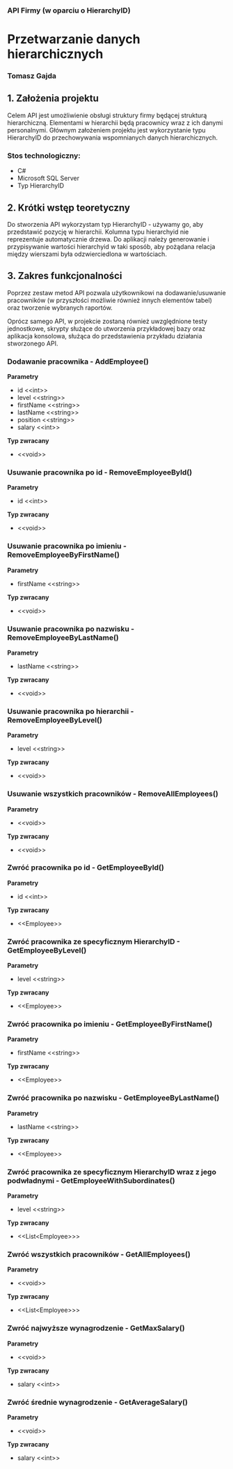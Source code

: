 ### API Firmy (w oparciu o HierarchyID)
# Przetwarzanie danych hierarchicznych
### Tomasz Gajda

## 1. Założenia projektu
Celem API jest umożliwienie obsługi struktury firmy będącej strukturą hierarchiczną. Elementami w hierarchii będą pracownicy wraz z ich danymi personalnymi. Głównym założeniem projektu jest wykorzystanie typu HierarchyID do przechowywania wspomnianych danych hierarchicznych.

### Stos technologiczny:
- C#
- Microsoft SQL Server
- Typ HierarchyID

## 2. Krótki wstęp teoretyczny
Do stworzenia API wykorzystam typ HierarchyID - używamy go, aby przedstawić pozycję w hierarchii. Kolumna typu hierarchyid nie reprezentuje automatycznie drzewa. Do aplikacji należy generowanie i przypisywanie wartości hierarchyid w taki sposób, aby pożądana relacja między wierszami była odzwierciedlona w wartościach. 

## 3. Zakres funkcjonalności
Poprzez zestaw metod API pozwala użytkownikowi na dodawanie/usuwanie pracowników (w przyszłości możliwie również innych elementów tabel) oraz tworzenie wybranych raportów. 


Oprócz samego API, w projekcie zostaną również uwzględnione testy jednostkowe, skrypty służące do utworzenia przykładowej bazy oraz aplikacja konsolowa, służąca do przedstawienia przykładu działania stworzonego API. 


### Dodawanie pracownika - AddEmployee()
**Parametry**
- id \<<int\>>
- level \<<string\>>
- firstName \<<string\>>
- lastName \<<string\>>
- position \<<string\>>
- salary \<<int\>>

**Typ zwracany**
- \<<void\>>

### Usuwanie pracownika po id - RemoveEmployeeById()
**Parametry**
- id \<<int\>>

**Typ zwracany**
- \<<void\>>

### Usuwanie pracownika po imieniu - RemoveEmployeeByFirstName()
**Parametry**
- firstName \<<string\>>

**Typ zwracany**
- \<<void\>>

### Usuwanie pracownika po nazwisku - RemoveEmployeeByLastName()
**Parametry**
- lastName \<<string\>>

**Typ zwracany**
- \<<void\>>

### Usuwanie pracownika po hierarchii - RemoveEmployeeByLevel()
**Parametry**
- level \<<string\>>

**Typ zwracany**
- \<<void\>>

### Usuwanie wszystkich pracowników - RemoveAllEmployees()
**Parametry**
- \<<void\>>

**Typ zwracany**
- \<<void\>>

### Zwróć pracownika po id - GetEmployeeById()
**Parametry**
- id \<<int\>>

**Typ zwracany**
- \<<Employee\>>

### Zwróć pracownika ze specyficznym HierarchyID - GetEmployeeByLevel()
**Parametry**
- level \<<string\>>

**Typ zwracany**
- \<<Employee\>>

### Zwróć pracownika po imieniu - GetEmployeeByFirstName()
**Parametry**
- firstName \<<string\>>

**Typ zwracany**
- \<<Employee\>>

### Zwróć pracownika po nazwisku - GetEmployeeByLastName()
**Parametry**
- lastName \<<string\>>

**Typ zwracany**
- \<<Employee\>>

### Zwróć pracownika ze specyficznym HierarchyID wraz z jego podwładnymi - GetEmployeeWithSubordinates()
**Parametry**
- level \<<string\>>

**Typ zwracany**
- \<<List<Employee\>>>

### Zwróć wszystkich pracowników - GetAllEmployees()
**Parametry**
- \<<void\>>

**Typ zwracany**
- \<<List<Employee\>>>

### Zwróć najwyższe wynagrodzenie - GetMaxSalary()
**Parametry**
- \<<void\>>

**Typ zwracany**
- salary \<<int\>>

### Zwróć średnie wynagrodzenie - GetAverageSalary()
**Parametry**
- \<<void\>>

**Typ zwracany**
- salary \<<int\>>
